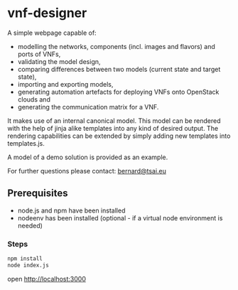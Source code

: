 # vnf-designer

A simple webpage capable of:

- modelling the networks, components (incl. images and flavors) and ports of VNFs,
- validating the model design,
- comparing differences between two models (current state and target state),
- importing and exporting models,
- generating automation artefacts for deploying VNFs onto OpenStack clouds and
- generating the communication matrix for a VNF.

It makes use of an internal canonical model.
This model can be rendered with the help of jinja alike templates into any kind of desired output.
The rendering capabilities can be extended by simply adding new templates into templates.js.

A model of a demo solution is provided as an example.

For further questions please contact: bernard@tsai.eu

## Prerequisites

- node.js and npm have been installed
- nodeenv has been installed (optional - if a virtual node environment is needed)

### Steps

```bash
npm install
node index.js
```

open [http://localhost:3000](http://localhost:3000)
